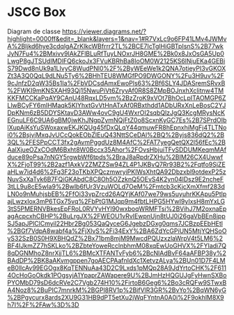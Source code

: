 # JSCG Box
Diagram de classe 
https://viewer.diagrams.net/?highlight=0000ff&edit=_blank&layers=1&nav=1#R7VxLc9o6FP41LMv4JWMvA%2Bljkd6hye3cdqlgAZrKlkcWBfrrr2TL%2BCE7IcTglHiGBTpIsnS%2B77wkJyN7Fu4%2BMxivv9IAkZFlBLuRfTuyLNOxrJH8GME%2Bk0x8JxOsGA5Up0LwgP8gJTSUdIMDlFQ6ckoJx3FVuKBRhBa8IoOM0W2125KS6lNjuEKa4GEBiS79Dwd8nUk9a1LIvyC8WudPNl0%2F%2ByWEeWe1k2QNA7otieyPI3vGKOXZt3A3Q0QqL9dLNu5Ty6%2BHhTEU8WMGfPO9DWGONY%2Fu3H9uv%2F9cJnfzD2qW35Bs1Ia%2FbVDCsdAmxEwoPls63%2Bf6SLY4JDASremSRvxB%2FWKI9mKNSXAH93Qj15NwuPiVt6ZryvAf0R8S8ZMpBOJnxhXclitnw4TMKKFMCCKaPqAY9CAnU48RqxLD5vm%2BzZroK9xVOt7BhOcLpITAOMGP6ZLlwBCyFY6mlHMaqk5KIYhxtGvVtHnATxAf0RBxthdd1ADbURxXnLeBosC2YJDpKNm6zB5DDYSKtavD3AWw4ovC9gU4WxrOI2sqbQlzJgQ3KcgMRysNcKEGnuLF6C9UA6gBM0jwKhJNgpZymNQjFtZ0o8ScxnKyGC7Es%2B7SPrdOIblXupAiKsYuSWoxaxwEKJKQUg45fDxQLqY44qmuwFR8hEpnxhiMgFj4TLTNoi0%2BsjvjMxqJvUCcQokEObZIEuQ43NttSCeDAl%2BQ%2Byjs836dQ2%2B3QL%2FESPpCCT3fx2gAvmPggdUz8M4AfC%2FAT7yegQetQX2I56fEc%2BAalXjueOZxCOdM6Bxht8W0Bccx35Ahor%2FOvsHbjuiTFvSDDUMKeqmMAfduce89oPsa7nNGY5rgwbWf6tpds%2BraJ8aRpdrZXHu%2BIM26CX4UwwfX%2FjoT99%2B2azf1AxkV2ZMZZSw94ZL4P1JKBvQ7Rr93B2%2Fqtfo9SjZEaHLw7id4d6%2Fq3F23oTKbXPQczmwryiPKlWsXhtQA92Dbzxbl9otdexP25zNuvSxXaTvk6B7FQiGKAbdC8C8Oh5OZzknQ5OEvS4K2yn04lDsz9E2ncheF3tLL9u8cE5wIa9%2BwIb6fUr3VzuWOLd7OeM%2Fmtcb3cKjcXmXfmf283dLN0o9nMuhjsbEB%2FfOi33vpZrcd26AQYjKAf07we79ws5uyuhrKKApu5PtIpajLwzxIox3mP6TGx75vq%2FbPtG1MJqp9m4fbtLHPG5HYwI9yIxsH8mYxLG3tS5PMERNVBkesEpFRoL0RVYvHYl90wxboqWRMFTsi%2BVihJ7M2oxnaEpagAcpcxhCBHP%2BuLrgJX%2FWEOU1vRvIEwpnUjn8tUJ0i26gaVbBEn8ippSJ5apJPlClCmyil22Hbr2Bg053QaQyceG6JgebzDGxg0qms7JCBzpEEbHEtl%2BGf7VdpA8wabf4a%2FjXlvS%2Fi34ExY%2BA6ZdYcGPiUN5MtjYQHSoOyS32SzB0S0H9XBHQdZ%2Bx71bm8mjM9MwcdPQUzxzlaWrpV4t5LM6%2BF4IJkmZZ7hSKLko%2BZbteYoweRcclnbhmM08xqEwUoGHVX%2FYIadi7Q8qDGNMhoZ8nrXjjTL6%2BMcXTFANTvFyb6%2BcNlAdBvF64aAFBP38y%2BAdDP%2BK8aAKvmgppen7goAECPAafnIdXc1XetvzALya%2BUn01D7F4LMeB0lIcAv99EGOgx8KqTENNuAa43D2C9Lxds1pMQp28A9JdYrtoCHK%2F6114OcHoGoOkdk1POgsyjA1YpaprZAWapere9U%2BJmHzHQGUJgFyHwnSXBoPYOMbD79sD6dcRVe2C7Vgb274H10%2FirtoB6Geg6%2Bo3cRQFw9STwxBA4Noz8%2BuPIC7mnrkM%2BGPl8RV1p%2BifVlR3GR%2BvYo%2BqWN6yG%2BPgycurx8ards2XU9G31HB9dPT5etXu2jWqFYntnA0A0i%2F9okhlM8X9h7I%2F%2FAw%3D%3D
